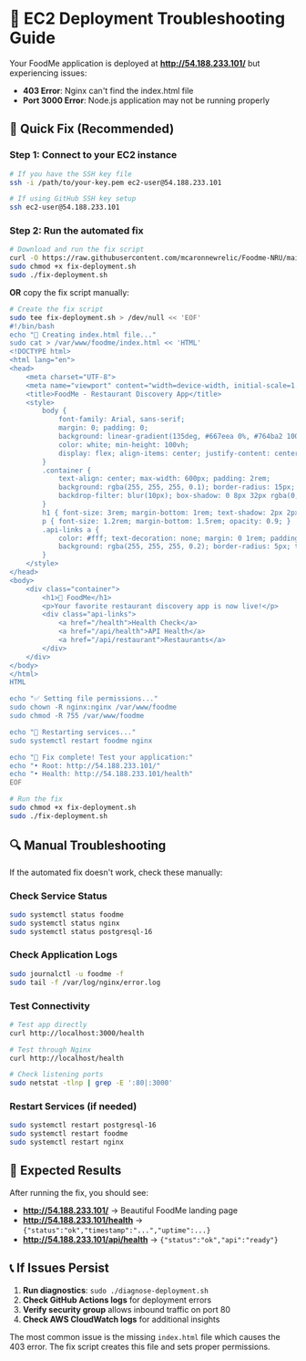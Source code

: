 # 🔧 EC2 Deployment Troubleshooting Guide

Your FoodMe application is deployed at **http://54.188.233.101/** but experiencing issues:
- **403 Error**: Nginx can't find the index.html file  
- **Port 3000 Error**: Node.js application may not be running properly

## 🚀 Quick Fix (Recommended)

### Step 1: Connect to your EC2 instance
```bash
# If you have the SSH key file
ssh -i /path/to/your-key.pem ec2-user@54.188.233.101

# If using GitHub SSH key setup
ssh ec2-user@54.188.233.101
```

### Step 2: Run the automated fix
```bash
# Download and run the fix script
curl -O https://raw.githubusercontent.com/mcaronnewrelic/Foodme-NRU/main/fix-deployment.sh
sudo chmod +x fix-deployment.sh
sudo ./fix-deployment.sh
```

**OR** copy the fix script manually:

```bash
# Create the fix script
sudo tee fix-deployment.sh > /dev/null << 'EOF'
#!/bin/bash
echo "🔧 Creating index.html file..."
sudo cat > /var/www/foodme/index.html << 'HTML'
<!DOCTYPE html>
<html lang="en">
<head>
    <meta charset="UTF-8">
    <meta name="viewport" content="width=device-width, initial-scale=1.0">
    <title>FoodMe - Restaurant Discovery App</title>
    <style>
        body {
            font-family: Arial, sans-serif;
            margin: 0; padding: 0;
            background: linear-gradient(135deg, #667eea 0%, #764ba2 100%);
            color: white; min-height: 100vh;
            display: flex; align-items: center; justify-content: center;
        }
        .container {
            text-align: center; max-width: 600px; padding: 2rem;
            background: rgba(255, 255, 255, 0.1); border-radius: 15px;
            backdrop-filter: blur(10px); box-shadow: 0 8px 32px rgba(0, 0, 0, 0.1);
        }
        h1 { font-size: 3rem; margin-bottom: 1rem; text-shadow: 2px 2px 4px rgba(0, 0, 0, 0.3); }
        p { font-size: 1.2rem; margin-bottom: 1.5rem; opacity: 0.9; }
        .api-links a {
            color: #fff; text-decoration: none; margin: 0 1rem; padding: 0.5rem 1rem;
            background: rgba(255, 255, 255, 0.2); border-radius: 5px; transition: background 0.3s;
        }
    </style>
</head>
<body>
    <div class="container">
        <h1>🍕 FoodMe</h1>
        <p>Your favorite restaurant discovery app is now live!</p>
        <div class="api-links">
            <a href="/health">Health Check</a>
            <a href="/api/health">API Health</a>
            <a href="/api/restaurant">Restaurants</a>
        </div>
    </div>
</body>
</html>
HTML

echo "✅ Setting file permissions..."
sudo chown -R nginx:nginx /var/www/foodme
sudo chmod -R 755 /var/www/foodme

echo "🔄 Restarting services..."
sudo systemctl restart foodme nginx

echo "🎉 Fix complete! Test your application:"
echo "• Root: http://54.188.233.101/"
echo "• Health: http://54.188.233.101/health"
EOF

# Run the fix
sudo chmod +x fix-deployment.sh
sudo ./fix-deployment.sh
```

## 🔍 Manual Troubleshooting

If the automated fix doesn't work, check these manually:

### Check Service Status
```bash
sudo systemctl status foodme
sudo systemctl status nginx
sudo systemctl status postgresql-16
```

### Check Application Logs
```bash
sudo journalctl -u foodme -f
sudo tail -f /var/log/nginx/error.log
```

### Test Connectivity
```bash
# Test app directly
curl http://localhost:3000/health

# Test through Nginx
curl http://localhost/health

# Check listening ports
sudo netstat -tlnp | grep -E ':80|:3000'
```

### Restart Services (if needed)
```bash
sudo systemctl restart postgresql-16
sudo systemctl restart foodme  
sudo systemctl restart nginx
```

## 🚀 Expected Results

After running the fix, you should see:
- **http://54.188.233.101/** → Beautiful FoodMe landing page
- **http://54.188.233.101/health** → `{"status":"ok","timestamp":"...","uptime":...}`
- **http://54.188.233.101/api/health** → `{"status":"ok","api":"ready"}`

## 📞 If Issues Persist

1. **Run diagnostics**: `sudo ./diagnose-deployment.sh`
2. **Check GitHub Actions logs** for deployment errors
3. **Verify security group** allows inbound traffic on port 80
4. **Check AWS CloudWatch logs** for additional insights

The most common issue is the missing `index.html` file which causes the 403 error. The fix script creates this file and sets proper permissions.
